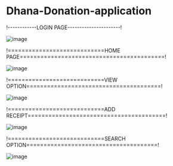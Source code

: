 # Dhana-Donation-application


!------------LOGIN PAGE----------------------!

![image](https://github.com/shivaprasad-kulal/Dhana-Donation-application/assets/57038598/e58dd294-573d-48f7-91fb-acb8ab39b3a9)



!============================HOME PAGE==========================================!

![image](https://github.com/shivaprasad-kulal/Dhana-Donation-application/assets/57038598/7d762a7f-1f7f-44d6-9d97-0987d105c990)



!============================VIEW OPTION=======================================!

![image](https://github.com/shivaprasad-kulal/Dhana-Donation-application/assets/57038598/37f4cbab-4a6c-4b52-a526-0a82dbe5841f)


!============================ADD RECEIPT========================================!

![image](https://github.com/shivaprasad-kulal/Dhana-Donation-application/assets/57038598/568db822-7781-451d-91f8-3573b28fda33)

!============================SEARCH OPTION======================================!

![image](https://github.com/shivaprasad-kulal/Dhana-Donation-application/assets/57038598/aa863975-0d63-48b3-bbf4-c685b703a28a)






